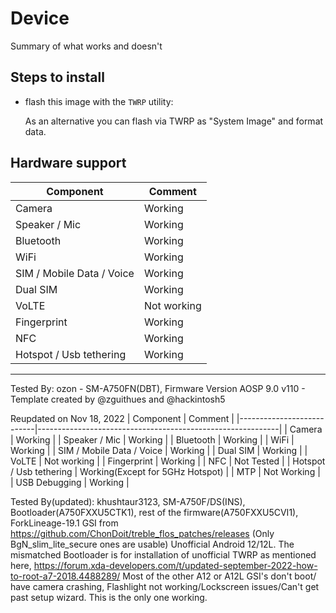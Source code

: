 # Device

Summary of what works and doesn't

## Steps to install

* flash this image with the `TWRP` utility:

    As an alternative you can flash via TWRP as "System Image" and format data.

## Hardware support

| Component                 |      Comment                                              |
|---------------------------|-----------------------------------------------------------|
| Camera                    | Working                                                |
| Speaker / Mic             | Working                                                    |
| Bluetooth                 | Working                                                    |
| WiFi                      | Working                                                    |
| SIM / Mobile Data / Voice | Working                                                    |
| Dual SIM | Working                                                    |
| VoLTE                     | Not working                                                    |
| Fingerprint               | Working                                                    |
| NFC                       | Working 
| Hotspot / Usb tethering   | Working                                           |
---

Tested By: ozon - SM-A750FN(DBT), Firmware Version AOSP 9.0 v110 - Template created by @zguithues and @hackintosh5

Reupdated on Nov 18, 2022 
| Component                 |      Comment                                               |
|---------------------------|------------------------------------------------------------|
| Camera                    | Working                                                    |
| Speaker / Mic             | Working                                                    |
| Bluetooth                 | Working                                                    |
| WiFi                      | Working                                                    |
| SIM / Mobile Data / Voice | Working                                                    |
| Dual SIM                  | Working                                                    |
| VoLTE                     | Not working                                                |
| Fingerprint               | Working                                                    |
| NFC                       | Not Tested                                                 |
| Hotspot / Usb tethering   | Working(Except for 5GHz Hotspot)                           |
| MTP                       | Not Working                                                |
| USB Debugging             | Working                                                    |



Tested By(updated):  khushtaur3123, SM-A750F/DS(INS), Bootloader(A750FXXU5CTK1), rest of the firmware(A750FXXU5CVI1), ForkLineage-19.1 GSI from https://github.com/ChonDoit/treble_flos_patches/releases (Only BgN_slim_lite_secure ones are usable) Unofficial Android 12/12L.
The mismatched Bootloader is for installation of unofficial TWRP as mentioned here, https://forum.xda-developers.com/t/updated-september-2022-how-to-root-a7-2018.4488289/
Most of the other A12 or A12L GSI's don't boot/ have camera crashing, Flashlight not working/Lockscreen issues/Can't get past setup wizard.
This is the only one working.